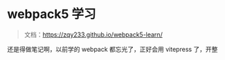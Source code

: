 # webpack5 学习

> 文档：https://zqy233.github.io/webpack5-learn/

还是得做笔记啊，以前学的 webpack 都忘光了，正好会用 vitepress 了，开整
